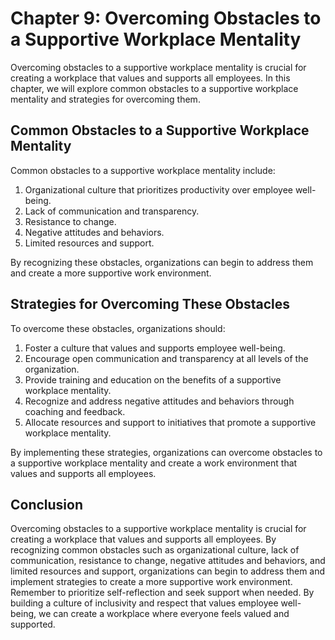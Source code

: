Chapter 9: Overcoming Obstacles to a Supportive Workplace Mentality
===================================================================

Overcoming obstacles to a supportive workplace mentality is crucial for creating a workplace that values and supports all employees. In this chapter, we will explore common obstacles to a supportive workplace mentality and strategies for overcoming them.

Common Obstacles to a Supportive Workplace Mentality
----------------------------------------------------

Common obstacles to a supportive workplace mentality include:

1. Organizational culture that prioritizes productivity over employee well-being.
2. Lack of communication and transparency.
3. Resistance to change.
4. Negative attitudes and behaviors.
5. Limited resources and support.

By recognizing these obstacles, organizations can begin to address them and create a more supportive work environment.

Strategies for Overcoming These Obstacles
-----------------------------------------

To overcome these obstacles, organizations should:

1. Foster a culture that values and supports employee well-being.
2. Encourage open communication and transparency at all levels of the organization.
3. Provide training and education on the benefits of a supportive workplace mentality.
4. Recognize and address negative attitudes and behaviors through coaching and feedback.
5. Allocate resources and support to initiatives that promote a supportive workplace mentality.

By implementing these strategies, organizations can overcome obstacles to a supportive workplace mentality and create a work environment that values and supports all employees.

Conclusion
----------

Overcoming obstacles to a supportive workplace mentality is crucial for creating a workplace that values and supports all employees. By recognizing common obstacles such as organizational culture, lack of communication, resistance to change, negative attitudes and behaviors, and limited resources and support, organizations can begin to address them and implement strategies to create a more supportive work environment. Remember to prioritize self-reflection and seek support when needed. By building a culture of inclusivity and respect that values employee well-being, we can create a workplace where everyone feels valued and supported.
